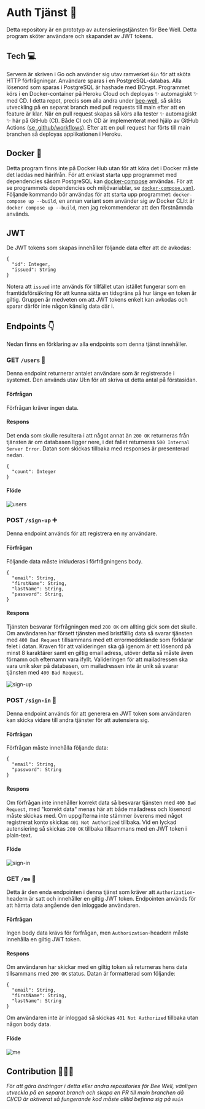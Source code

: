 # Auth Tjänst 🔐
Detta repository är en prototyp av autensieringstjänsten för Bee Well. Detta program sköter användare och skapandet av JWT tokens.  

## Tech 💻
Servern är skriven i Go och använder sig utav ramverket `Gin` för att sköta HTTP förfrågningar. Användare sparas i en PostgreSQL-databas. Alla lösenord som sparas i PostgreSQL är hashade med BCrypt. Programmet körs i en Docker-container på Heroku Cloud och deployas ✨ automagiskt ✨ med CD. I detta repot, precis som alla andra under [bee-well](https://github.com/bee-well), så sköts utveckling på en separat branch med pull requests till main efter att en feature är klar. När en pull request skapas så körs alla tester ✨ automagiskt ✨ här på GitHub (CI). Både CI och CD är implementerat med hjälp av GitHub Actions ([se .github/workflows](https://github.com/bee-well/auth/tree/main/.github/workflows)). Efter att en pull request har förts till main branchen så deployas applikationen i Heroku. 

## Docker 🐳
Detta program finns inte på Docker Hub utan för att köra det i Docker måste det laddas ned härifrån. För att enklast starta upp programmet med dependencies såsom PostgreSQL kan [docker-compose](https://docs.docker.com/compose/) användas. För att se programmets dependencies och miljövariablar, se [`docker-compose.yaml`](https://github.com/bee-well/auth/blob/main/docker-compose.yaml). Följande kommando bör användas för att starta upp programmet: `docker-compose up --build`, en annan variant som använder sig av Docker CLI:t är `docker compose up --build`, men jag rekommenderar att den förstnämnda används. 

## JWT
De JWT tokens som skapas innehåller följande data efter att de avkodas:
```
{
  "id": Integer,
  "issued": String
}
```
Notera att `issued` inte används för tillfället utan istället fungerar som en framtidsförsäkring för att kunna sätta en tidsgräns på hur länge en token är giltig. Gruppen är medveten om att JWT tokens enkelt kan avkodas och sparar därför inte någon känslig data där i.

## Endpoints 👇
Nedan finns en förklaring av alla endpoints som denna tjänst innehåller. 
### GET `/users` 🧮
Denna endpoint returnerar antalet användare som är registrerade i systemet. Den används utav UI:n för att skriva ut detta antal på förstasidan.
#### Förfrågan
Förfrågan kräver ingen data.
#### Respons
Det enda som skulle resultera i att något annat än `200 OK` returneras från tjänsten är om databasen ligger nere, i det fallet returneras `500 Internal Server Error`. Datan som skickas tillbaka med responses är presenterad nedan.
```
{
  "count": Integer
}
```
#### Flöde
![users](https://user-images.githubusercontent.com/36814950/117797711-9e6cf280-b250-11eb-9c44-a7d1fc463da5.png)

### POST `/sign-up` ➕
Denna endpoint används för att registrera en ny användare. 
#### Förfrågan
Följande data måste inkluderas i förfrågningens body.
```
{
  "email": String,
  "firstName": String,
  "lastName": String,
  "password": String,
}
```
#### Respons
Tjänsten besvarar förfrågningen med `200 OK` om allting gick som det skulle. Om användaren har försett tjänsten med bristfällig data så svarar tjänsten med `400 Bad Request` tillsammans med ett errormeddelande som förklarar felet i datan. Kraven för att valideringen ska gå igenom är ett lösenord på minst 8 karaktärer samt en giltig email adress, utöver detta så måste även förnamn och efternamn vara ifyllt. Valideringen för att mailadressen ska vara unik sker på databasen, om mailadressen inte är unik så svarar tjänsten med `400 Bad Request`. 

![sign-up](https://user-images.githubusercontent.com/36814950/117798719-b133f700-b251-11eb-9c5a-5858adbc0950.png)

### POST `/sign-in` 🔑
Denna endpoint används för att generera en JWT token som användaren kan skicka vidare till andra tjänster för att autensiera sig.
#### Förfrågan
Förfrågan måste innehålla följande data:
```
{
  "email": String,
  "password": String
}
```
#### Respons
Om förfrågan inte innehåller korrekt data så besvarar tjänsten med `400 Bad Request`, med "korrekt data" menas här att både mailadress och lösenord måste skickas med. Om uppgifterna inte stämmer överens med något registrerat konto skickas `401 Not Authorized` tillbaka. Vid en lyckad autensiering så skickas `200 OK` tillbaka tillsammans med en JWT token i plain-text. 

#### Flöde

![sign-in](https://user-images.githubusercontent.com/36814950/117806517-b9dcfb00-b25a-11eb-8547-842fe75b6190.png)

### GET `/me` 👨
Detta är den enda endpointen i denna tjänst som kräver att `Authorization`-headern är satt och innehåller en giltig JWT token. Endpointen används för att hämta data angående den inloggade användaren.
#### Förfrågan
Ingen body data krävs för förfrågan, men `Authorization`-headern måste innehålla en giltig JWT token.
#### Respons
Om användaren har skickar med en giltig token så returneras hens data tillsammans med `200 OK` status. Datan är formatterad som följande:
```
{
  "email": String,
  "firstName": String,
  "lastName": String
}
```
Om användaren inte är inloggad så skickas `401 Not Authorized` tillbaka utan någon body data.

#### Flöde
![me](https://user-images.githubusercontent.com/36814950/117807093-75059400-b25b-11eb-86b5-626791e98b2f.png)

## Contribution 👨‍👦‍👦
*För att göra ändringar i detta eller andra repositories för Bee Well, vänligen utveckla på en separat branch och skapa en PR till main branchen då CI/CD är aktiverat så fungerande kod måste alltid befinna sig på `main`*
